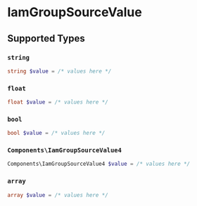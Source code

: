 # IamGroupSourceValue


## Supported Types

### `string`

```php
string $value = /* values here */
```

### `float`

```php
float $value = /* values here */
```

### `bool`

```php
bool $value = /* values here */
```

### `Components\IamGroupSourceValue4`

```php
Components\IamGroupSourceValue4 $value = /* values here */
```

### `array`

```php
array $value = /* values here */
```

